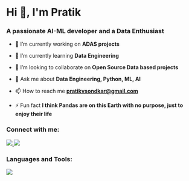 <h1 align="left">Hi 👋, I'm Pratik</h1>
<h3 align="left">A passionate AI-ML developer and a Data Enthusiast</h3>

- 🔭 I’m currently working on **ADAS projects**

- 🌱 I’m currently learning **Data Engineering**

- 👯 I’m looking to collaborate on **Open Source Data based projects**

- 💬 Ask me about **Data Engineering, Python, ML, AI**

- 📫 How to reach me **pratikvsondkar@gmail.com**

- ⚡ Fun fact **I think Pandas are on this Earth with no purpose, just to enjoy their life**

<h3>Connect with me:</h3>
<p>
  <a href="https://www.linkedin.com/in/pratik-sondkar-35bb2b112/">
    <img src="https://skillicons.dev/icons?i=linkedin&perline=3," >
  </a>
  <a href="https://github.com/pratiksondkar">
    <img src="https://skillicons.dev/icons?i=github&perline=3," >
  </a>
</p>


<h3 align="left">Languages and Tools:</h3>
<p align="left">
  <a href="https://skillicons.dev">
    <img src="https://skillicons.dev/icons?i=python,c,cpp,html,css,opencv,sklearn,tensorflow,pytorch,mongodb,mysql,postgres,gcp,heroku,flask,bootstrap,vscode,eclipse,pycharm,linux,git,arduino,raspberrypi,anaconda&perline=10" />
  </a>
</p>



